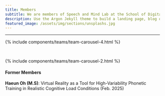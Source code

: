 ```yaml
---
title: Members
subtitle: We are members of Speech and Mind Lab at the School of Digital Humanities and Computational Social Sciences and the Graduate School of Culture Technology, KAIST.
description: Use the Argon Jekyll theme to build a landing page, blog or complete website.
featured_image: /assets/img/sections/unsplashs.jpg
---
```



---
<!--```components/teams/team-carousel-4.html ```-->
{% include components/teams/team-carousel-4.html %}

<br>

<!--```components/teams/team-carousel-2.html ```-->
{% include components/teams/team-carousel-2.html %}




<h4>Former Members</h4>

<p><strong>Haeun Oh (M.S)</strong>: Virtual Reality as a Tool for High-Variability Phonetic Training in Realistic Cognitive Load Conditions (Feb. 2025)
</p>


<!--
---
```components/teams/team-carousel-3.html ```
{% include components/teams/team-carousel-3.html %}

---
```components/teams/team-carousel-1.html ```
{% include components/teams/team-carousel-1.html %}
-->